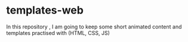 # templates-web
In this repository , I am going to keep some short animated content and templates practised  with (HTML, CSS, JS)

